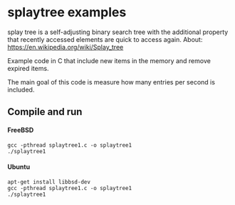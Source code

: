 # splaytree examples
 splay tree is a self-adjusting binary search tree with the additional property that recently accessed elements are quick to access again. About: https://en.wikipedia.org/wiki/Splay_tree
 
 Example code in C that include new items in the memory and remove expired items.
 
 The main goal of this code is measure how many entries per second is included.
 
 Compile and run
-----------

#### FreeBSD

    gcc -pthread splaytree1.c -o splaytree1
    ./splaytree1
 
#### Ubuntu
 
    apt-get install libbsd-dev
    gcc -pthread splaytree1.c -o splaytree1
    ./splaytree1
